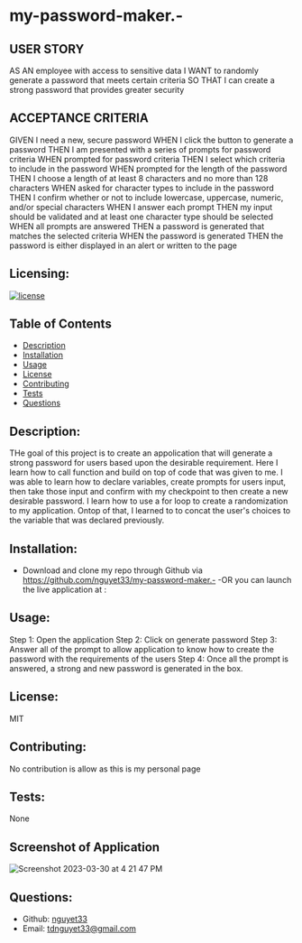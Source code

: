 # my-password-maker.-

## USER STORY 
AS AN employee with access to sensitive data
I WANT to randomly generate a password that meets certain criteria
SO THAT I can create a strong password that provides greater security

## ACCEPTANCE CRITERIA 
GIVEN I need a new, secure password
WHEN I click the button to generate a password
THEN I am presented with a series of prompts for password criteria
WHEN prompted for password criteria
THEN I select which criteria to include in the password
WHEN prompted for the length of the password
THEN I choose a length of at least 8 characters and no more than 128 characters
WHEN asked for character types to include in the password
THEN I confirm whether or not to include lowercase, uppercase, numeric, and/or special characters
WHEN I answer each prompt
THEN my input should be validated and at least one character type should be selected
WHEN all prompts are answered
THEN a password is generated that matches the selected criteria
WHEN the password is generated
THEN the password is either displayed in an alert or written to the page

## Licensing:
[![license](https://img.shields.io/badge/license-MIT-blue)](https://shields.io)

## Table of Contents 
- [Description](#description)
- [Installation](#installation)
- [Usage](#usage)
- [License](#license)
- [Contributing](#contributing)
- [Tests](#tests)
- [Questions](#questions)

## Description:
THe goal of this project is to create an appolication that will generate a strong password for users based upon the desirable requirement. Here I learn how to call function and build on top of code that was given to me. I was able to learn how to declare variables, create prompts for users input, then take those input and confirm with my checkpoint to then create a new desirable password. I learn how to use a for loop to create a randomization to my application. Ontop of that, I learned to to concat the user's choices to the variable that was declared previously. 

## Installation:
- Download and clone my repo through Github via https://github.com/nguyet33/my-password-maker.-
-OR you can launch the live application at : 

## Usage:
Step 1: Open the application 
Step 2: Click on generate password 
Step 3: Answer all of the prompt to allow application to know how to create the password with the requirements of the users 
Step 4: Once all the prompt is answered, a strong and new password is generated in the box. 

## License:
MIT

## Contributing:
No contribution is allow as this is my personal page

## Tests:
None

## Screenshot of Application 
![Screenshot 2023-03-30 at 4 21 47 PM](https://user-images.githubusercontent.com/120419348/228986505-89520464-69b5-489c-9841-0e5bbf79eb45.png)

## Questions:
- Github: [nguyet33](https://github.com/nguyet33)
- Email: tdnguyet33@gmail.com 
